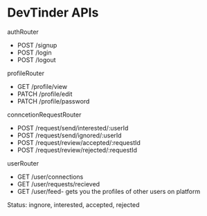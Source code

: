 # DevTinder APIs

authRouter

- POST /signup
- POST /login
- POST /logout

profileRouter

- GET /profile/view
- PATCH /profile/edit
- PATCH /profile/password

conncetionRequestRouter

- POST /request/send/interested/:userId
- POST /request/send/ignored/:userId
- POST /request/review/accepted/:requestId
- POST /request/review/rejected/:requestId

userRouter

- GET /user/connections
- GET /user/requests/recieved
- GET /user/feed- gets you the profiles of other users on platform

Status: ingnore, interested, accepted, rejected
